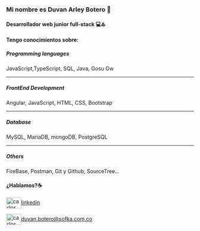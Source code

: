 ### Mi nombre es Duvan Arley Botero 👋
#### Desarrollador web junior full-stack 💻♨️



#### Tengo conocimientos sobre:

##### Programming languages

JavaScript,TypeScript, SQL, Java, Gosu Gw

____

##### FrontEnd Development

Angular, JavaScript, HTML, CSS, Bootstrap

_____

##### Database

MySQL, MariaDB, mongoDB, PostgreSQL

_____

 ##### Others
 
 FireBase, Postman, Git y Github, SourceTree...



#### ¿Hablamos?☕️


<a href="https://www.linkedin.com/in/duvan-arley-botero-b47454225/" target="blank"><img align="center" src="https://cdn.jsdelivr.net/npm/simple-icons@3.0.1/icons/linkedin.svg" alt="carlos salvador díaz" height="30" width="40" />linkedin</a>

<a href="duvan.botero@sofka.com.co" target="blank"><img align="center" src="https://cdn.jsdelivr.net/npm/simple-icons@3.0.1/icons/gmail.svg" alt="carlos salvador díaz" height="30" width="40" />duvan.botero@sofka.com.co</a>
</p>



